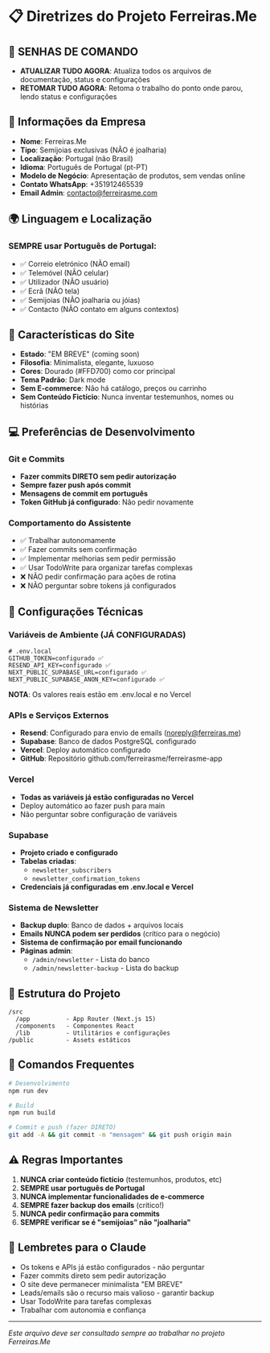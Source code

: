 # 📋 Diretrizes do Projeto Ferreiras.Me

## 🔐 SENHAS DE COMANDO
- **ATUALIZAR TUDO AGORA**: Atualiza todos os arquivos de documentação, status e configurações
- **RETOMAR TUDO AGORA**: Retoma o trabalho do ponto onde parou, lendo status e configurações

## 🏢 Informações da Empresa
- **Nome**: Ferreiras.Me
- **Tipo**: Semijoias exclusivas (NÃO é joalharia)
- **Localização**: Portugal (não Brasil)
- **Idioma**: Português de Portugal (pt-PT)
- **Modelo de Negócio**: Apresentação de produtos, sem vendas online
- **Contato WhatsApp**: +351912465539
- **Email Admin**: contacto@ferreirasme.com

## 🌍 Linguagem e Localização
### SEMPRE usar Português de Portugal:
- ✅ Correio eletrónico (NÃO email)
- ✅ Telemóvel (NÃO celular)
- ✅ Utilizador (NÃO usuário)
- ✅ Ecrã (NÃO tela)
- ✅ Semijoias (NÃO joalharia ou jóias)
- ✅ Contacto (NÃO contato em alguns contextos)

## 🎨 Características do Site
- **Estado**: "EM BREVE" (coming soon)
- **Filosofia**: Minimalista, elegante, luxuoso
- **Cores**: Dourado (#FFD700) como cor principal
- **Tema Padrão**: Dark mode
- **Sem E-commerce**: Não há catálogo, preços ou carrinho
- **Sem Conteúdo Fictício**: Nunca inventar testemunhos, nomes ou histórias

## 💻 Preferências de Desenvolvimento

### Git e Commits
- **Fazer commits DIRETO sem pedir autorização**
- **Sempre fazer push após commit**
- **Mensagens de commit em português**
- **Token GitHub já configurado**: Não pedir novamente

### Comportamento do Assistente
- ✅ Trabalhar autonomamente
- ✅ Fazer commits sem confirmação
- ✅ Implementar melhorias sem pedir permissão
- ✅ Usar TodoWrite para organizar tarefas complexas
- ❌ NÃO pedir confirmação para ações de rotina
- ❌ NÃO perguntar sobre tokens já configurados

## 🔧 Configurações Técnicas

### Variáveis de Ambiente (JÁ CONFIGURADAS)
```env
# .env.local
GITHUB_TOKEN=configurado ✅
RESEND_API_KEY=configurado ✅
NEXT_PUBLIC_SUPABASE_URL=configurado ✅
NEXT_PUBLIC_SUPABASE_ANON_KEY=configurado ✅
```

**NOTA**: Os valores reais estão em .env.local e no Vercel

### APIs e Serviços Externos
- **Resend**: Configurado para envio de emails (noreply@ferreiras.me)
- **Supabase**: Banco de dados PostgreSQL configurado
- **Vercel**: Deploy automático configurado
- **GitHub**: Repositório github.com/ferreirasme/ferreirasme-app

### Vercel
- **Todas as variáveis já estão configuradas no Vercel**
- Deploy automático ao fazer push para main
- Não perguntar sobre configuração de variáveis

### Supabase
- **Projeto criado e configurado**
- **Tabelas criadas**:
  - `newsletter_subscribers`
  - `newsletter_confirmation_tokens`
- **Credenciais já configuradas em .env.local e Vercel**

### Sistema de Newsletter
- **Backup duplo**: Banco de dados + arquivos locais
- **Emails NUNCA podem ser perdidos** (crítico para o negócio)
- **Sistema de confirmação por email funcionando**
- **Páginas admin**:
  - `/admin/newsletter` - Lista do banco
  - `/admin/newsletter-backup` - Lista do backup

## 📁 Estrutura do Projeto
```
/src
  /app          - App Router (Next.js 15)
  /components   - Componentes React
  /lib          - Utilitários e configurações
/public         - Assets estáticos
```

## 🚀 Comandos Frequentes
```bash
# Desenvolvimento
npm run dev

# Build
npm run build

# Commit e push (fazer DIRETO)
git add -A && git commit -m "mensagem" && git push origin main
```

## ⚠️ Regras Importantes
1. **NUNCA criar conteúdo fictício** (testemunhos, produtos, etc)
2. **SEMPRE usar português de Portugal**
3. **NUNCA implementar funcionalidades de e-commerce**
4. **SEMPRE fazer backup dos emails** (crítico!)
5. **NUNCA pedir confirmação para commits**
6. **SEMPRE verificar se é "semijoias" não "joalharia"**

## 📌 Lembretes para o Claude
- Os tokens e APIs já estão configurados - não perguntar
- Fazer commits direto sem pedir autorização
- O site deve permanecer minimalista "EM BREVE"
- Leads/emails são o recurso mais valioso - garantir backup
- Usar TodoWrite para tarefas complexas
- Trabalhar com autonomia e confiança

---
*Este arquivo deve ser consultado sempre ao trabalhar no projeto Ferreiras.Me*